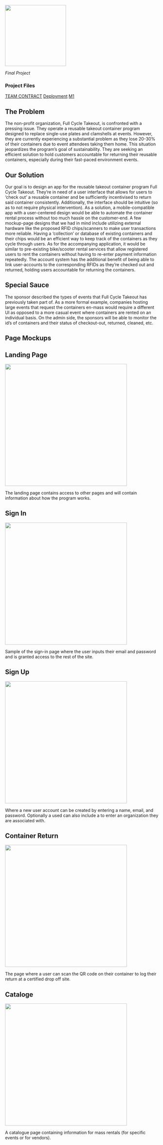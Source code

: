 <img width="200px" class="rounded float-start pe-4" src="../img/ethical-haccers_logo.png">

*Final Project*

### Project Files
<a href="https://docs.google.com/document/d/1xthjIASahe-UT9g0HBzNF65iaGU2X9AgG1eLLhN9xsU/edit?usp=sharing">TEAM CONTRACT</a>
<a href="">Deployment</a>
<a href="https://github.com/orgs/ethical-haccers/projects/1/views/1">M1</a>


## The Problem
The non-profit organization, Full Cycle Takeout, is confronted with a pressing issue. They operate a reusable takeout container program designed to replace single-use plates and clamshells at events. However, they are currently experiencing a substantial problem as they lose 20-30% of their containers due to event attendees taking them home. This situation jeopardizes the program’s goal of sustainability. They are seeking an efficient solution to hold customers accountable for returning their reusable containers, especially during their fast-paced environment events.

## Our Solution
Our goal is to design an app for the reusable takeout container program Full Cycle Takeout. They’re in need of a user interface that allows for users to ‘check out’ a reusable container and be sufficiently incentivised to return said container consistently. Additionally, the interface should be intuitive (so as to not require physical intervention). As a solution, a mobile-compatible app with a user-centered design would be able to automate the container rental process without too much hassle on the customer-end. 
A few mockup-page designs that we had in mind include utilizing external hardware like the proposed RFID chips/scanners to make user transactions more reliable. Having a ‘collection’ or database of existing containers and their chips would be an efficient way to keep track of the containers as they cycle through users. As for the accompanying application, it would be similar to pre-existing bike/scooter rental services that allow registered users to rent the containers without having to re-enter payment information repeatedly. The account system has the additional benefit of being able to link user-accounts to the corresponding RFIDs as they’re checked out and returned, holding users accountable for returning the containers. 
## Special Sauce
The sponsor described the types of events that Full Cycle Takeout has previously taken part of. As a more formal example, companies hosting large events that request the containers en-mass would require a different UI as opposed to a more casual event where containers are rented on an individual basis. On the admin side, the sponsors will be able to monitor the id’s of containers and their status of checkout-out, returned, cleaned, etc.
## Page Mockups

## Landing Page
<img src="../img/mobile_landing_scrnsht.png" width="400px">

The landing page contains access to other pages and will contain information about how the program works.

## Sign In
<img src="../img/sign_in_mock.png" width="400px">

Sample of the sign-in page where the user inputs their email and password and is granted access to the rest of the site.

## Sign Up
<img src="../img/sign_out_mock.png" width="400px">

Where a new user account can be created by entering a name, email, and password. Optionally a used can also include a to enter an organization they are associated with.

## Container Return 
<img src="../img/return_mock.png" width="400px">

The page where a user can scan the QR code on their container to log their return at a certified drop off site.

## Cataloge 
<img src="../img/catalog_mock.png" width="400px">

A catalogue page containing information for mass rentals (for specific events or for vendors).
